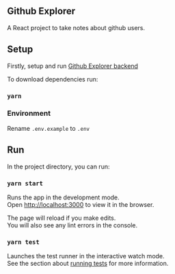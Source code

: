 ## Github Explorer

A React project to take notes about github users.

## Setup

Firstly, setup and run [Github Explorer backend](https://github.com/pauloXtr3m/github-explorer-backend)

To download dependencies run:

### `yarn`

### Environment

Rename `.env.example` to `.env`

## Run

In the project directory, you can run:

### `yarn start`

Runs the app in the development mode.<br />
Open [http://localhost:3000](http://localhost:3000) to view it in the browser.

The page will reload if you make edits.<br />
You will also see any lint errors in the console.

### `yarn test`

Launches the test runner in the interactive watch mode.<br />
See the section about [running tests](https://facebook.github.io/create-react-app/docs/running-tests) for more information.
